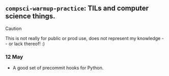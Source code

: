 ## `compsci-warmup-practice`: TILs and computer science things.

> [!CAUTION]
> This is not really for public or prod use, does not represent my knowledge -- or lack
thereof! :)

### 12 May

* A good set of precommit hooks for Python.
